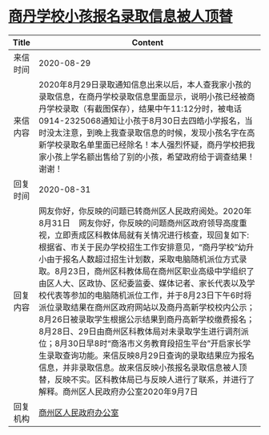 # <a href="http://www.shangluo.gov.cn/zmhd/ldxxxx.jsp?urltype=leadermail.LeaderMailContentUrl&wbtreeid=1112&leadermailid=6389">商丹学校小孩报名录取信息被人顶替</a>
| Title |                                                                                                                                                                                                                          Content                                                                                                                                                                                                                          |
|:-----:|-----------------------------------------------------------------------------------------------------------------------------------------------------------------------------------------------------------------------------------------------------------------------------------------------------------------------------------------------------------------------------------------------------------------------------------------------------------|
| 来信时间  | 2020-08-29                                                                                                                                                                                                                                                                                                                                                                                                                                                |
| 来信内容  | 2020年8月29日录取通知信息出来以后，本人查我家小孩的录取信息，在商丹学校录取信息里面显示，说明小孩已经被商丹学校录取（有截图保存），结果中午11:12分时，被电话0914-2325068通知让小孩于8月30日去四皓小学报名，当时没太注意，到晚上我查录取信息的时候，发现小孩名字在高新学校录取名单里面已经除名！本人强烈怀疑，商丹学校把我家小孩上学名额出售给了别的小孩，希望政府给于调查结果！谢谢！                                                                                                                                                                                                                                                  |
| 回复时间  | 2020-08-31                                                                                                                                                                                                                                                                                                                                                                                                                                                |
| 回复内容  | 网友你好，你反映的问题已转商州区人民政府阅处。2020年8月31日    网友你好，你反映的问题商州区政府领导高度重视，立即责成区科教体局就有关情况进行核查，现回复如下:    根据省、市关于民办学校招生工作安排意见，“商丹学校”幼升小由于报名人数超过招生计划数，采取电脑随机派位方式录取。8月23日，商州区科教体局在商州区职业高级中学组织了由区人大、区政协、区纪委监委、媒体记者、家长代表以及学校代表等参加的电脑随机派位工作，并于8月23日下午6时将派位录取结果在商州区政府网站以及商丹高新学校校内公示；8月26日被录取学生根据公示结果到商丹高新学校缴费报名；8月28日、29日由商州区科教体局对未录取学生进行调剂派位；8月30日早8时“商洛市义务教育段招生平台”开启家长学生录取查询功能。来信反映8月29日查询的录取结果应为报名信息，并非录取信息。故来信反映小孩报名录取信息被人顶替，反映不实。区科教体局已与反映人进行了联系，并进行了解释。商州区人民政府办公室2020年9月7日 |
| 回复机构  | <a href="../../category/agencies/商州区人民政府办公室.md">商州区人民政府办公室</a>                                                                                                                                                                                                                                                                                                                                                                                            |